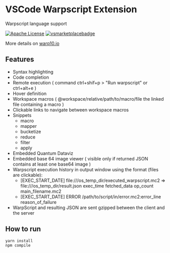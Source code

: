 # VSCode Warpscript Extension

Warpscript language support

[![Apache License](https://img.shields.io/badge/license-Apache%202.0-orange.svg?style=flat-square)](http://www.apache.org/licenses/LICENSE-2.0)
[![vsmarketplacebadge](https://vsmarketplacebadge.apphb.com/version/xavmarin.warpscript-language.svg)](https://marketplace.visualstudio.com/items?itemName=xavmarin.warpscript-language)

More details on [warp10.io](http://www.warp10.io)

## Features

- Syntax highlighting
- Code completion
- Remote execution ( command ctrl+shif+p > "Run warpscript" or ctrl+alt+e )
- Hover definition
- Workspace macros ( @workspace/relative/path/to/macro/file the linked file containing a macro )
- Clickable links to navigate between workspace macros 
- Snippets
  - macro
  - mapper 
  - bucketize
  - reduce
  - filter
  - apply
- Embedded Quantum Dataviz
- Embedded base 64 image viewer ( visible only if returned JSON contains at least one base64 image )
- Warpscript execution history in output window using the format (files are clickable):
  - [EXEC_START_DATE] file:///os_temp_dir/executed_warpscript.mc2 => file:///os_temp_dir/result.json exec_time fetched_data op_count main_filename.mc2
  - [EXEC_START_DATE] ERROR /path/to/script/in/error.mc2:error_line reason_of_failure
- WarpScript and resulting JSON are sent gzipped between the client and the server

## How to run 

```bash
yarn install
npm compile
```
